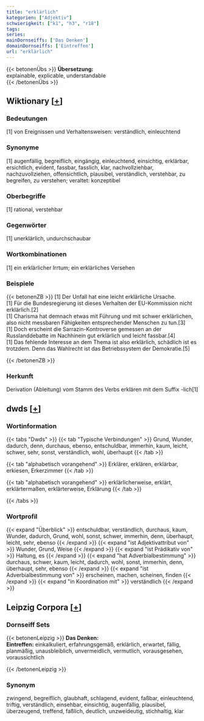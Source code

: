 ```yaml
---
title: "erklärlich"
kategorien: ["Adjektiv"]
schwierigkeit: ["k1", "h3", "r18"]
tags:
series:
mainDornseiffs: ['Das Denken']
domainDornseiffs: ['Eintreffen']
url: "erklärlich"
---
```


{{< betonenÜbs >}}
**Übersetzung:**  
explainable, explicable, understandable  
{{< /betonenÜbs >}}

## Wiktionary [[+](https://de.wiktionary.org/wiki/erklärlich)]

### Bedeutungen
[1] von Ereignissen und Verhaltensweisen: verständlich, einleuchtend  

### Synonyme
[1] augenfällig, begreiflich, eingängig, einleuchtend, einsichtig, erklärbar, ersichtlich, evident, fassbar, fasslich, klar, nachvollziehbar, nachzuvollziehen, offensichtlich, plausibel, verständlich, verstehbar, zu begreifen, zu verstehen; veraltet: konzeptibel  

### Oberbegriffe
[1] rational, verstehbar  

### Gegenwörter
[1] unerklärlich, undurchschaubar  

### Wortkombinationen
[1] ein erklärlicher Irrtum; ein erklärliches Versehen  

### Beispiele
{{< betonenZB >}}
[1] Der Unfall hat eine leicht erklärliche Ursache.  
[1] Für die Bundesregierung ist dieses Verhalten der EU-Kommission nicht erklärlich.[2]  
[1] Charisma hat demnach etwas mit Führung und mit schwer erklärlichen, also nicht messbaren Fähigkeiten entsprechender Menschen zu tun.[3]  
[1] Doch erscheint die Sarrazin-Kontroverse gemessen an der Russlanddebatte im Nachhinein gut erklärlich und leicht fassbar.[4]  
[1] Das fehlende Interesse an dem Thema ist also erklärlich, schädlich ist es trotzdem. Denn das Wahlrecht ist das Betriebssystem der Demokratie.[5]  

{{< /betonenZB >}}
### Herkunft
Derivation (Ableitung) vom Stamm des Verbs erklären mit dem Suffix -lich[1]  



## dwds [[+](https://www.dwds.de/wb/erklärlich)]

### Wortinformation
{{< tabs "Dwds" >}}
{{< tab "Typische Verbindungen" >}}
Grund, Wunder, dadurch, denn, durchaus, ebenso, entschuldbar, immerhin, kaum, leicht, schwer, sehr, sonst, verständlich, wohl, überhaupt
{{< /tab >}}

{{< tab "alphabetisch vorangehend" >}}
Erklärer, erklären, erklärbar, erkiesen, Erkerzimmer
{{< /tab >}}

{{< tab "alphabetisch vorangehend" >}}
erklärlicherweise, erklärt, erklärtermaßen, erklärterweise, Erklärung
{{< /tab >}}

{{< /tabs >}}

### Wortprofil
{{< expand "Überblick" >}} entschuldbar, verständlich, durchaus, kaum, Wunder, dadurch, Grund, wohl, sonst, schwer, immerhin, denn, überhaupt, leicht, sehr, ebenso {{< /expand >}}
{{< expand "ist Adjektivattribut von" >}} Wunder, Grund, Weise {{< /expand >}}
{{< expand "ist Prädikativ von" >}} Haltung, es {{< /expand >}}
{{< expand "hat Adverbialbestimmung" >}} durchaus, schwer, kaum, leicht, dadurch, wohl, sonst, immerhin, denn, überhaupt, sehr, ebenso {{< /expand >}}
{{< expand "ist Adverbialbestimmung von" >}} erscheinen, machen, scheinen, finden {{< /expand >}}
{{< expand "in Koordination mit" >}} verständlich {{< /expand >}}

## Leipzig Corpora [[+](https://corpora.uni-leipzig.de/en/res?word=erklärlich&corpusId=deu_newscrawl-public_2018)]

### Dornseiff Sets
{{< betonenLeipzig >}}
**Das Denken:**  
**Eintreffen:** einkalkuliert, erfahrungsgemäß, erklärlich, erwartet, fällig, planmäßig, unausbleiblich, unvermeidlich, vermutlich, vorausgesehen, voraussichtlich  

{{< /betonenLeipzig >}}

### Synonym
zwingend, begreiflich, glaubhaft, schlagend, evident, faßbar, einleuchtend, triftig, verständlich, einsehbar, einsichtig, augenfällig, plausibel, überzeugend, treffend, faßlich, deutlich, unzweideutig, stichhaltig, klar


